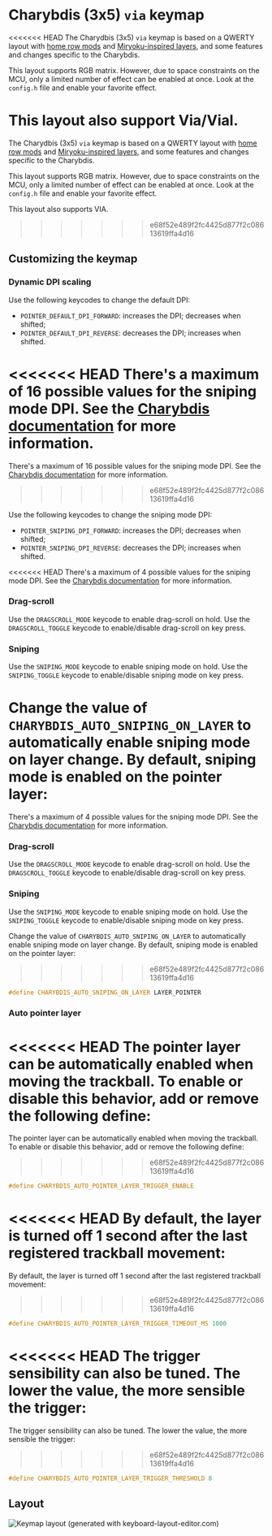 # Charybdis (3x5) `via` keymap

<<<<<<< HEAD
The Charydbis (3x5) `via` keymap is based on a QWERTY layout with [home row
mods](https://precondition.github.io/home-row-mods) and [Miryoku-inspired
layers](https://github.com/manna-harbour/miryoku), and some features and changes
specific to the Charybdis.

This layout supports RGB matrix. However, due to space constraints on the MCU,
only a limited number of effect can be enabled at once. Look at the `config.h`
file and enable your favorite effect.

This layout also support Via/Vial.
=======
The Charydbis (3x5) `via` keymap is based on a QWERTY layout with [home row mods](https://precondition.github.io/home-row-mods) and [Miryoku-inspired layers](https://github.com/manna-harbour/miryoku), and some features and changes specific to the Charybdis.

This layout supports RGB matrix. However, due to space constraints on the MCU, only a limited number of effect can be enabled at once. Look at the `config.h` file and enable your favorite effect.

This layout also supports VIA.
>>>>>>> e68f52e489f2fc4425d877f2c08613619ffa4d16

## Customizing the keymap

### Dynamic DPI scaling

Use the following keycodes to change the default DPI:

-   `POINTER_DEFAULT_DPI_FORWARD`: increases the DPI; decreases when shifted;
-   `POINTER_DEFAULT_DPI_REVERSE`: decreases the DPI; increases when shifted.

<<<<<<< HEAD
There's a maximum of 16 possible values for the sniping mode DPI. See the
[Charybdis documentation](../../README.md) for more information.
=======
There's a maximum of 16 possible values for the sniping mode DPI. See the [Charybdis documentation](../../README.md) for more information.
>>>>>>> e68f52e489f2fc4425d877f2c08613619ffa4d16

Use the following keycodes to change the sniping mode DPI:

-   `POINTER_SNIPING_DPI_FORWARD`: increases the DPI; decreases when shifted;
-   `POINTER_SNIPING_DPI_REVERSE`: decreases the DPI; increases when shifted.

<<<<<<< HEAD
There's a maximum of 4 possible values for the sniping mode DPI. See the
[Charybdis documentation](../../README.md) for more information.

### Drag-scroll

Use the `DRAGSCROLL_MODE` keycode to enable drag-scroll on hold. Use the
`DRAGSCROLL_TOGGLE` keycode to enable/disable drag-scroll on key press.

### Sniping

Use the `SNIPING_MODE` keycode to enable sniping mode on hold. Use the
`SNIPING_TOGGLE` keycode to enable/disable sniping mode on key press.

Change the value of `CHARYBDIS_AUTO_SNIPING_ON_LAYER` to automatically enable
sniping mode on layer change. By default, sniping mode is enabled on the pointer
layer:
=======
There's a maximum of 4 possible values for the sniping mode DPI. See the [Charybdis documentation](../../README.md) for more information.

### Drag-scroll

Use the `DRAGSCROLL_MODE` keycode to enable drag-scroll on hold. Use the `DRAGSCROLL_TOGGLE` keycode to enable/disable drag-scroll on key press.

### Sniping

Use the `SNIPING_MODE` keycode to enable sniping mode on hold. Use the `SNIPING_TOGGLE` keycode to enable/disable sniping mode on key press.

Change the value of `CHARYBDIS_AUTO_SNIPING_ON_LAYER` to automatically enable sniping mode on layer change. By default, sniping mode is enabled on the pointer layer:
>>>>>>> e68f52e489f2fc4425d877f2c08613619ffa4d16

```c
#define CHARYBDIS_AUTO_SNIPING_ON_LAYER LAYER_POINTER
```

### Auto pointer layer

<<<<<<< HEAD
The pointer layer can be automatically enabled when moving the trackball. To
enable or disable this behavior, add or remove the following define:
=======
The pointer layer can be automatically enabled when moving the trackball. To enable or disable this behavior, add or remove the following define:
>>>>>>> e68f52e489f2fc4425d877f2c08613619ffa4d16

```c
#define CHARYBDIS_AUTO_POINTER_LAYER_TRIGGER_ENABLE
```

<<<<<<< HEAD
By default, the layer is turned off 1 second after the last registered trackball
movement:
=======
By default, the layer is turned off 1 second after the last registered trackball movement:
>>>>>>> e68f52e489f2fc4425d877f2c08613619ffa4d16

```c
#define CHARYBDIS_AUTO_POINTER_LAYER_TRIGGER_TIMEOUT_MS 1000
```

<<<<<<< HEAD
The trigger sensibility can also be tuned. The lower the value, the more
sensible the trigger:
=======
The trigger sensibility can also be tuned. The lower the value, the more sensible the trigger:
>>>>>>> e68f52e489f2fc4425d877f2c08613619ffa4d16

```c
#define CHARYBDIS_AUTO_POINTER_LAYER_TRIGGER_THRESHOLD 8
```

## Layout

![Keymap layout (generated with keyboard-layout-editor.com)](https://i.imgur.com/uHEnqEN.png)

